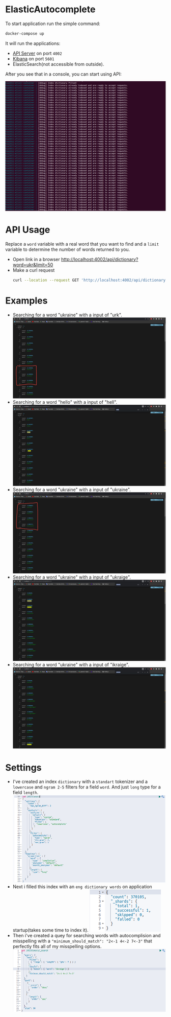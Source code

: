 # ElasticAutocomplete

To start application run the simple command:

```bash
docker-compose up
```

It will run the applications:

  * [API Server](http://localhost:4002/) on port `4002`
  * [Kibana](http://localhost:5601/) on port `5601`
  * ElasticSearch(not accessible from outside).

After you see that in a console, you can start using API:

![Elasticsearch autocomplete setup 1.](./example_images/es_autocomplete_setup1.JPG)

# API Usage

Replace a `word` variable with a real word that you want to find and a `limit` variable to determine the number of words returned to you.

* Open link in a browser [http://localhost:4002/api/dictionary?word=ukr&limit=50](http://localhost:4002/api/dictionary?word=ukr&limit=50)
 * Make a curl request 
    ```bash
    curl --location --request GET 'http://localhost:4002/api/dictionary?word=ukr&limit=50'
    ```

# Examples

* Searching for a word "ukraine" with a input of "urk".
  ![Elasticsearch autocomplete example 1.](./example_images/es_autocomplete_example1.JPG)
* Searching for a word "hello" with a input of "hell".
  ![Elasticsearch autocomplete example 2.](./example_images/es_autocomplete_example2.JPG)
* Searching for a word "ukraine" with a input of "ukraine".
  ![Elasticsearch autocomplete example 3.](./example_images/es_autocomplete_example3.JPG)
* Searching for a word "ukraine" with a input of "ukraige".
  ![Elasticsearch autocomplete example 4.](./example_images/es_autocomplete_example4.JPG)
* Searching for a word "ukraine" with a input of "ikraige".
  ![Elasticsearch autocomplete example 5.](./example_images/es_autocomplete_example5.JPG)

# Settings

* I've created an index `dictionary` with a `standart` tokenizer and a `lowercase` and `ngram 2-5` filters for a field `word`. And just `long` type for a field `length`.
    ![Elasticsearch autocomplete settings 1.](./example_images/es_autocomplete_settings1.JPG)
* Next i filled this index with an `eng dictionary words` on application startup(takes some time to index it).
    ![Elasticsearch autocomplete settings 2.](./example_images/es_autocomplete_settings2.JPG)
* Then i've created a quey for searching words with autocomplision and misspelling with a `"minimum_should_match": "2<-1 4<-2 7<-3"` that perfectly fits all of my misspelling options.
    ![Elasticsearch autocomplete settings 3.](./example_images/es_autocomplete_settings3.JPG)
